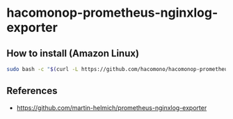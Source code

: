 # hacomonop-prometheus-nginxlog-exporter

## How to install (Amazon Linux)

```sh
sudo bash -c "$(curl -L https://github.com/hacomono/hacomonop-prometheus-nginxlog-exporter/releases/download/v0.1.4/install.bash)"
```

## References

* https://github.com/martin-helmich/prometheus-nginxlog-exporter
